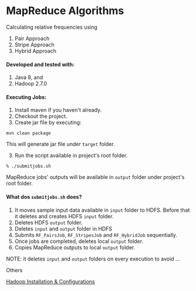 # MapReduce Algorithms
Calculating relative frequencies using
1. Pair Approach
2. Stripe Approach
3. Hybrid Approach

#### Developed and tested with:
1. Java 8, and
2. Hadoop 2.7.0

#### Executing Jobs:
1. Install maven if you haven't already.
1. Checkout the project.
2. Create jar file by executing:
```
mvn clean package
```
This will generate jar file under ```target``` folder.

3. Run the script available in project's root folder.
```
% ./submitjobs.sh
```
MapReduce jobs' outputs will be available in ```output``` folder under project's root folder.

#### What dos ```submitjobs.sh``` does?
1. It moves sample input data available in ```input``` folder to HDFS. Before that it deletes and creates HDFS ```input``` folder.
2. Deletes HDFS ```output``` folder.
3. Deletes ```input``` and ```output``` folder in HDFS
4. Submits ```RF_PairsJob```, ```RF_StripesJob``` and ```RF_HybridJob``` sequentially.
5. Once jobs are completed, deletes local ```output``` folder.
6. Copies MapReduce outputs to local ```output``` folder.

NOTE: it deletes ```input``` and ```output``` folders on every execution to avoid ...

Others

[Hadoop Installation & Configurations](./docs/hadoop-installation.md)